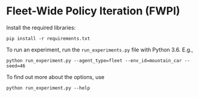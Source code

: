 # Fleet-Wide Policy Iteration (FWPI)

Install the required libraries:
```
pip install -r requirements.txt
```

To run an experiment, run the `run_experiments.py` file with Python 3.6.
E.g.,
```
python run_experiment.py --agent_type=fleet --env_id=mountain_car --seed=46
```

To find out more about the options, use
```
python run_experiment.py --help
```
